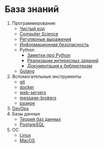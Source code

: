 База знаний
===========
1. Программирование
    - [Чистый код](clean-code/clean-code-index.md)
    - [Computer Science](computer-science/computer-science-index.md)
    - [Регулярные выражения](regexp/regexp-index.md)
    - [Информационная безопасность](info-security/info-security-notes.md)
    - Python
        - [Заметки про Python](python/python-notes-index.md)
        - [Реализации интересных заданий](python/code-examples-index.md)
        - [Документация к библиотекам](python/libs-docs-index.md)
    - [Golang](golang/golang-notes-index.md)
2. Вспомогательные инструменты
    - [git](git/git-notes-index.md)
    - [docker](docker/docker-notes-index.md)
    - [web-servers](web-servers/web-servers-notes-index.md)
    - [message-brokers](message-broker/message-broker-index.md)
    - [разное](prog/prog-index.md)
3. [DevOps](devops/devops-notes-index.md)
4. Базы данных
    - [Теория баз данных](db/database-theory-index.md)
    - [PostgreSQL](db/postgresql.md)
5. ОС
    - [Linux](linux/linux-notes-index.md)
    - [MacOS](macos/macos-notes-index.md)
